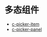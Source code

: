 # 多态组件

- [c-picker-item](/component/expand/polymorphism/c-picker-item.html)
- [c-picker-panel](/component/expand/polymorphism/c-picker-panel.html)

